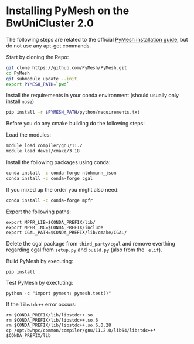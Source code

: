 # Installing PyMesh on the BwUniCluster 2.0
The following steps are related to the official [PyMesh installation guide](https://pymesh.readthedocs.io/en/latest/installation.html), but do not use any apt-get commands.

Start by cloning the Repo:
```bash
git clone https://github.com/PyMesh/PyMesh.git
cd PyMesh
git submodule update --init
export PYMESH_PATH=`pwd`
``` 
Install the requirements in your conda environment (should usually only install `nose`)
```bash
pip install -r $PYMESH_PATH/python/requirements.txt
``` 
Before you do any cmake building do the following steps:

Load the modules:
```bash
module load compiler/gnu/11.2
module load devel/cmake/3.18
``` 

Install the following packages using conda:
```bash
conda install -c conda-forge nlohmann_json
conda install -c conda-forge cgal
``` 
If you mixed up the order you might also need:
```bash
conda install -c conda-forge mpfr
``` 

Export the following paths:
``` 
export MPFR_LIB=$CONDA_PREFIX/lib/
export MPFR_INC=$CONDA_PREFIX/include
export CGAL_PATH=$CONDA_PREFIX/lib/cmake/CGAL/
```

Delete the cgal package from `third_party/cgal` and
remove everthing regarding cgal from `setup.py` and `build.py`  (also from the ` elif`).

Build PyMesh by executing:
``` 
pip install .
```

Test PyMesh by exectuting:
```
python -c "import pymesh; pymesh.test()"
```
If the `libstdc++` error occurs:
```
rm $CONDA_PREFIX/lib/libstdc++.so
rm $CONDA_PREFIX/lib/libstdc++.so.6
rm $CONDA_PREFIX/lib/libstdc++.so.6.0.28
cp /opt/bwhpc/common/compiler/gnu/11.2.0/lib64/libstdc++* $CONDA_PREFIX/lib
```

